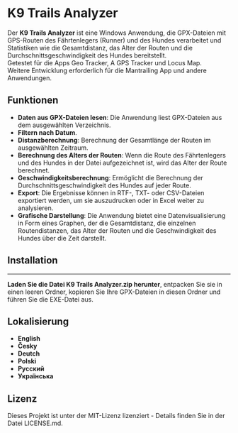 ﻿# K9 Trails Analyzer

Der **K9 Trails Analyzer** ist eine Windows Anwendung, die GPX-Dateien mit GPS-Routen des Fährtenlegers (Runner) und des Hundes verarbeitet und Statistiken wie die Gesamtdistanz, das Alter der Routen und die Durchschnittsgeschwindigkeit des Hundes bereitstellt.  
Getestet für die Apps Geo Tracker, A GPS Tracker und Locus Map.  
Weitere Entwicklung erforderlich für die Mantrailing App und andere Anwendungen.

## Funktionen

- **Daten aus GPX-Dateien lesen**: Die Anwendung liest GPX-Dateien aus dem ausgewählten Verzeichnis.
- **Filtern nach Datum**.
- **Distanzberechnung**: Berechnung der Gesamtlänge der Routen im ausgewählten Zeitraum.
- **Berechnung des Alters der Routen**: Wenn die Route des Fährtenlegers und des Hundes in der Datei aufgezeichnet ist, wird das Alter der Route berechnet.
- **Geschwindigkeitsberechnung**: Ermöglicht die Berechnung der Durchschnittsgeschwindigkeit des Hundes auf jeder Route.
- **Export**: Die Ergebnisse können in RTF-, TXT- oder CSV-Dateien exportiert werden, um sie auszudrucken oder in Excel weiter zu analysieren.
- **Grafische Darstellung**: Die Anwendung bietet eine Datenvisualisierung in Form eines Graphen, der die Gesamtdistanz, die einzelnen Routendistanzen, das Alter der Routen und die Geschwindigkeit des Hundes über die Zeit darstellt.

## Installation
*** ***
**Laden Sie die Datei K9 Trails Analyzer.zip herunter**, entpacken Sie sie in einen leeren Ordner, kopieren Sie Ihre GPX-Dateien in diesen Ordner und führen Sie die EXE-Datei aus.

## Lokalisierung
- **English**
- **Česky**
- **Deutch**
- **Polski**
- **Русский**
- **Українська**

## Lizenz
Dieses Projekt ist unter der MIT-Lizenz lizenziert - Details finden Sie in der Datei LICENSE.md.


